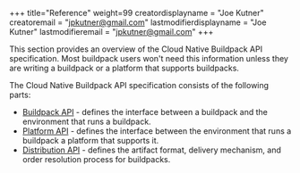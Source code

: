+++
title="Reference"
weight=99
creatordisplayname = "Joe Kutner"
creatoremail = "jpkutner@gmail.com"
lastmodifierdisplayname = "Joe Kutner"
lastmodifieremail = "jpkutner@gmail.com"
+++

This section provides an overview of the Cloud Native Buildpack API specification. Most
buildpack users won't need this information unless they are writing a buildpack or
a platform that supports buildpacks.

The Cloud Native Buildpack API specification consists of the following parts:

* [Buildpack API](/docs/reference/buildpack-api) - defines the interface between a buildpack and the environment that runs a buildpack.
* [Platform API](/docs/reference/platform-api) - defines the interface between the environment that runs a buildpack a platform that supports it.
* [Distribution API](/docs/reference/distribution-api) - defines the artifact format, delivery mechanism, and order resolution process for buildpacks.
